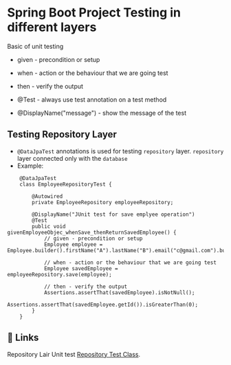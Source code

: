 # Spring Boot Project Testing in different layers
Basic of unit testing

- given - precondition or setup
- when - action or the behaviour that we are going test
- then - verify the output

- @Test - always use test annotation on a test method
- @DisplayName("message") - show the message of the test
## Testing Repository Layer
- `@DataJpaTest` annotations is used for testing `repository` layer. `repository` layer connected only with the `database`
- Example:
```
	@DataJpaTest
	class EmployeeRepositoryTest {
	
		@Autowired
		private EmployeeRepository employeeRepository;
	
		@DisplayName("JUnit test for save emplyee operation")
		@Test
		public void givenEmployeeObjec_whenSave_thenReturnSavedEmployee() {
			// given - precondition or setup
			Employee employee = Employee.builder().firstName("A").lastName("B").email("c@gmail.com").build();
			
			// when - action or the behaviour that we are going test
			Employee savedEmployee = employeeRepository.save(employee);
			
			// then - verify the output
			Assertions.assertThat(savedEmployee).isNotNull();
			Assertions.assertThat(savedEmployee.getId()).isGreaterThan(0);
		}
	}

```
## 🔗 Links
Repository Lair Unit test [Repository Test Class]([https://pages.github.com/](https://github.com/habibur-rahman-swe/JavaUnitTesting/blob/spring-boot-app-testing/src/test/java/com/springboot/testing/repository/EmployeeRepositoryTest.java)).
